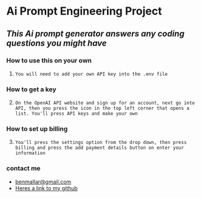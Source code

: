 # **Ai Prompt Engineering Project**

## *This Ai prompt generator answers any coding questions you might have*

### How to use this on your own
1. `You will need to add your own API key into the .env file`
### How to get a key
2. `On the OpenAI API website and sign up for an account, next go into API, then you press the icon in the top left corner that opens a list. You'll press API keys and make your own`
### How to set up billing
3. `You'll press the settings option from the drop down, then press billing and press the add payment details button on enter your information`
### contact me
- benmallar@gmail.com
- [Heres a link to my github](https://github.com/bmallar)
 
